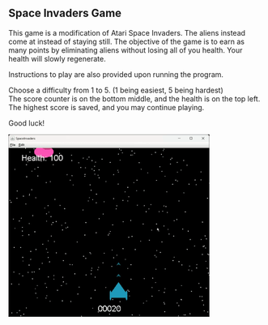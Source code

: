 ## Space Invaders Game

This game is a modification of Atari Space Invaders. The aliens instead come at instead of staying still. The objective of the game is to earn as many points by eliminating aliens without losing all of you health. Your health will slowly regenerate.

Instructions to play are also provided upon running the program.

Choose a difficulty from 1 to 5. (1 being easiest, 5 being hardest)\
The score counter is on the bottom middle, and the health is on the top left.\
The highest score is saved, and you may continue playing.

Good luck!

![Space Invaders Gameplay](media/SpaceInvaders.gif)